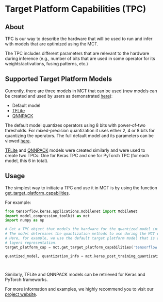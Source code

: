 
# Target Platform Capabilities (TPC)

## About 

TPC is our way to describe the
hardware that will be used to run and infer with models that are
optimized using the MCT.

The TPC includes different parameters that are relevant to the
 hardware during inference (e.g., number of bits that are used
in some operator for its weights/activations, fusing patterns, etc.)

## Supported Target Platform Models 

Currently, there are three models in MCT that can be used
(new models can be created and used by users as demonstrated [here](https://sony.github.io/model_optimization/api/experimental_api_docs/modules/target_platform.html#targetplatformmodel-code-example)):
- Default model
- [TFLite](https://www.tensorflow.org/lite/performance/quantization_spec)
- [QNNPACK](https://github.com/pytorch/QNNPACK)

The default model quantizes operators using 8 bits with power-of-two thresholds.
For mixed-precision quantization it uses either 2, 4 or 8 bits for quantizing the operators.
The full default model and its parameters can be viewed [here](https://github.com/sony/model_optimization/blob/main/model_compression_toolkit/core/tpc_models/default_tpc/v3/tp_model.py).

[TFLite](https://github.com/sony/model_optimization/blob/main/model_compression_toolkit/core/tpc_models/tflite_tpc/v1/tp_model.py) and [QNNPACK](https://github.com/sony/model_optimization/blob/main/model_compression_toolkit/core/tpc_models/qnnpack_tpc/v1/tp_model.py) models were created similarly and were used to create two TPCs: One for Keras TPC and one for PyTorch TPC (for each model, this 6 in total).

## Usage

The simplest way to initiate a TPC and use it in MCT is by using the function [get_target_platform_capabilities](https://sony.github.io/model_optimization/api/experimental_api_docs/methods/get_target_platform_capabilities.html#ug-get-target-platform-capabilities).

For example:
```python
from tensorflow.keras.applications.mobilenet import MobileNet
import model_compression_toolkit as mct
import numpy as np

# Get a TPC object that models the hardware for the quantized model inference.
# The model determines the quantization methods to use during the MCT optimization process.
# Here, for example, we use the default target platform model that is attached to a Tensorflow
# layers representation.
target_platform_cap = mct.get_target_platform_capabilities('tensorflow', 'default')

quantized_model, quantization_info = mct.keras_post_training_quantization_experimental(MobileNet(),
                                                                                       lambda: np.random.randn(1, 224, 224, 3),  # Random representative dataset 
                                                                                       target_platform_capabilities=target_platform_cap)
```

Similarly, TFLite and QNNPACK models can be retrieved for Keras and PyTorch frameworks.

For more information and examples, we highly recommend you to visit our [project website](https://sony.github.io/model_optimization/api/experimental_api_docs/modules/target_platform.html#ug-target-platform).

